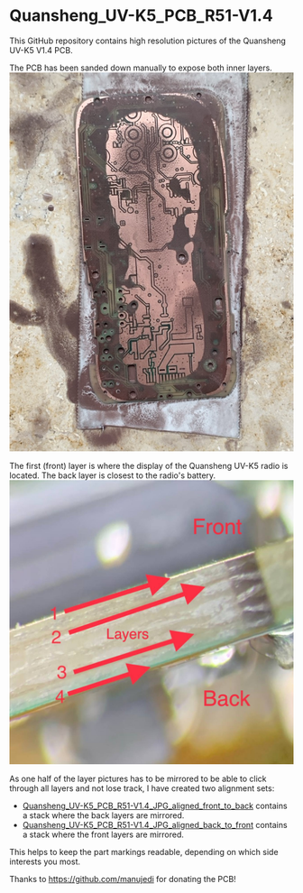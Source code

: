 
# Quansheng_UV-K5_PCB_R51-V1.4
This GitHub repository contains high resolution pictures of the Quansheng UV-K5 V1.4 PCB. 

The PCB has been sanded down manually to expose both inner layers.
<img src="https://github.com/mentalDetector/Quansheng_UV-K5_PCB_R51-V1.4/blob/main/Quansheng_UV-K5_PCB_R51-V1.4_JPG/Quansheng_UV-K5_PCB_R51-V1.4_manual_sanding_process.jpeg?raw=true" width="512"/>

The first (front) layer is where the display of the Quansheng UV-K5 radio is located. The back layer is closest to the radio's battery.
<img src="https://github.com/mentalDetector/Quansheng_UV-K5_PCB_R51-V1.4/blob/main/Quansheng_UV-K5_PCB_R51-V1.4_JPG/Quansheng_UV-K5_PCB_R51-V1.4_layer_stackup.jpg?raw=true" width="750"/>

As one half of the layer pictures has to be mirrored to be able to click through all layers and not lose track, I have created two alignment sets:
- [Quansheng_UV-K5_PCB_R51-V1.4_JPG_aligned_front_to_back](https://github.com/mentalDetector/Quansheng_UV-K5_PCB_R51-V1.4/tree/main/Quansheng_UV-K5_PCB_R51-V1.4_JPG_aligned_front_to_back) contains a stack where the back layers are mirrored.
- [Quansheng_UV-K5_PCB_R51-V1.4_JPG_aligned_back_to_front](https://github.com/mentalDetector/Quansheng_UV-K5_PCB_R51-V1.4/tree/main/Quansheng_UV-K5_PCB_R51-V1.4_JPG_aligned_back_to_front) contains a stack where the front layers are mirrored.

This helps to keep the part markings readable, depending on which side interests you most.

 Thanks to https://github.com/manujedi for donating the PCB!
 
